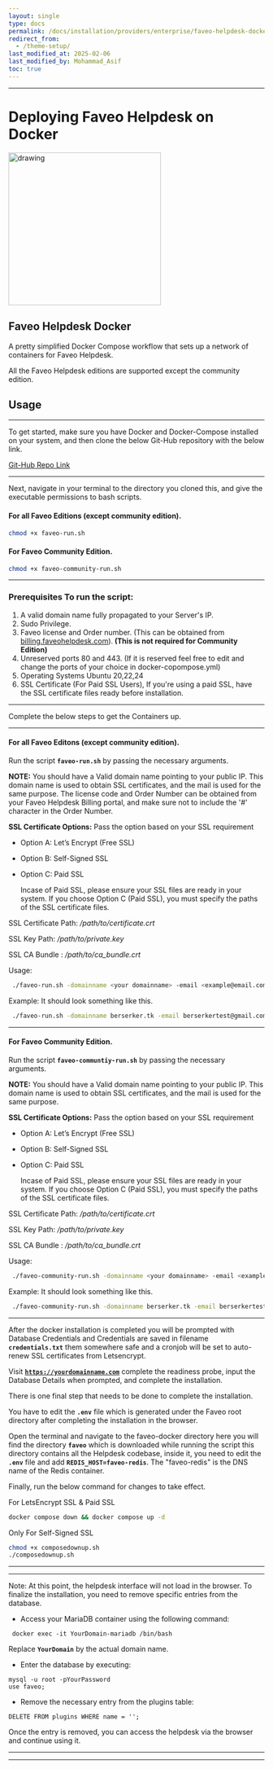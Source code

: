 ```yaml
---
layout: single
type: docs
permalink: /docs/installation/providers/enterprise/faveo-helpdesk-docker/
redirect_from:
  - /theme-setup/
last_modified_at: 2025-02-06
last_modified_by: Mohammad_Asif
toc: true
---
```

---
# <b>Deploying Faveo Helpdesk on Docker</b>   <!-- omit in toc -->
<img src="https://upload.wikimedia.org/wikipedia/commons/thumb/4/4e/Docker_%28container_engine%29_logo.svg/440px-Docker_%28container_engine%29_logo.svg.png" alt="drawing" width="300"/>

## <b>Faveo Helpdesk Docker</b>

A pretty simplified Docker Compose workflow that sets up a network of containers for Faveo Helpdesk.

All the Faveo Helpdesk editions are supported except the community edition.

## <b>Usage</b>
___

To get started, make sure you have Docker and Docker-Compose installed on your system, and then clone the below Git-Hub repository with the below link.

[Git-Hub Repo Link](https://github.com/ladybirdweb/faveo-helpdesk-docker-v2.git)

---
Next, navigate in your terminal to the directory you cloned this, and give the executable permissions to bash scripts.

#### For all Faveo Editions (except community edition).

```sh
chmod +x faveo-run.sh
```

#### For Faveo Community Edition.

```sh
chmod +x faveo-community-run.sh
```
---

### <b>Prerequisites To run the script:</b>

1. A valid domain name fully propagated to your Server's IP.
2. Sudo Privilege.
3. Faveo license and Order number. (This can be obtained from <a href="https://billing.faveohelpdesk.com" target="_blank" rel="noopener">billing.faveohelpdesk.com</a>).<b> (This is not required for Community Edition)</b>
4. Unreserved ports 80 and 443. (If it is reserved feel free to edit and change the ports of your choice in docker-copompose.yml)
5. Operating Systems Ubuntu 20,22,24
6. SSL Certificate (For Paid SSL Users), If you're using a paid SSL, have the SSL certificate files ready before installation.

---

Complete the below steps to get the Containers up.

---

#### <b>For all Faveo Editons (except community edition).</b>

Run the script <code><b>faveo-run.sh</b></code> by passing the necessary arguments.

**NOTE:** You should have a Valid domain name pointing to your public IP. This domain name is used to obtain SSL certificates, and the mail is used for the same purpose. The license code and Order Number can be obtained from your Faveo Helpdesk Billing portal, and make sure not to include the '#' character in the Order Number.

**SSL Certificate Options:** Pass the option based on your SSL requirement

- Option A: Let’s Encrypt (Free SSL)

- Option B: Self-Signed SSL

- Option C: Paid SSL 
  
  Incase of Paid SSL, please ensure your SSL files are ready in your system. If you choose Option C (Paid SSL), you must specify the paths of the SSL certificate files.

SSL Certificate Path: */path/to/certificate.crt*

SSL Key Path: */path/to/private.key*

SSL CA Bundle : */path/to/ca_bundle.crt*

Usage:
```sh
 ./faveo-run.sh -domainname <your domainname> -email <example@email.com> -license <faveo license code> -orderno <faveo order number> -ssl <SSL Option>
```
Example: It should look something like this.
```sh
 ./faveo-run.sh -domainname berserker.tk -email berserkertest@gmail.com -license 5H876********** -orderno 8123****** -ssl <A|B|C>
```
---

#### <b>For Faveo Community Edition.</b>

Run the script <code><b>faveo-communtiy-run.sh</b></code>  by passing the necessary arguments.

**NOTE:** You should have a Valid domain name pointing to your public IP. This domain name is used to obtain SSL certificates, and the mail is used for the same purpose.


**SSL Certificate Options:** Pass the option based on your SSL requirement

- Option A: Let’s Encrypt (Free SSL)

- Option B: Self-Signed SSL

- Option C: Paid SSL 
  
  Incase of Paid SSL, please ensure your SSL files are ready in your system. If you choose Option C (Paid SSL), you must specify the paths of the SSL certificate files.

SSL Certificate Path: */path/to/certificate.crt*

SSL Key Path: */path/to/private.key*

SSL CA Bundle : */path/to/ca_bundle.crt*



Usage:
```sh
 ./faveo-community-run.sh -domainname <your domainname> -email <example@email.com> -ssl <SSL Option>
```
Example: It should look something like this.
```sh
 ./faveo-community-run.sh -domainname berserker.tk -email berserkertest@gmail.com -ssl <A|B|C>
```

---

After the docker installation is completed you will be prompted with Database Credentials and Credentials are saved in filename <code><b>credentials.txt</b></code>  them somewhere safe and a cronjob will be set to auto-renew SSL certificates from Letsencrypt.

Visit  <code><b>https://yourdomainname.com</b></code> complete the readiness probe, input the Database Details when prompted, and complete the installation.

There is one final step that needs to be done to complete the installation. 

You have to edit the <code><b>.env</b></code> file which is generated under the Faveo root directory after completing the installation in the browser. 

Open the terminal and navigate to the faveo-docker directory here you will find the directory <code><b>faveo</b></code> which is downloaded while running the script this directory contains all the Helpdesk codebase, inside it, you need to edit the <code><b>.env</b></code>  file and add <code><b>REDIS_HOST=faveo-redis</b></code>. The "faveo-redis" is the DNS name of the Redis container. 

Finally, run the below command for changes to take effect.

For LetsEncrypt SSL & Paid SSL

```sh
docker compose down && docker compose up -d
```

Only For Self-Signed SSL

```sh
chmod +x composedownup.sh
./composedownup.sh
```
---
---

<p class="notice--warning">
Note: At this point, the helpdesk interface will not load in the browser. To finalize the installation, you need to remove specific entries from the database.
</p>

- Access your MariaDB container using the following command:

```
 docker exec -it YourDomain-mariadb /bin/bash
```
Replace <code><b>YourDomain</b></code> by the actual domain name.

- Enter the database by executing:

```
mysql -u root -pYourPassword
use faveo;
```

- Remove the necessary entry from the plugins table:

```
DELETE FROM plugins WHERE name = '';
```

Once the entry is removed, you can access the helpdesk via the browser and continue using it.

---
---